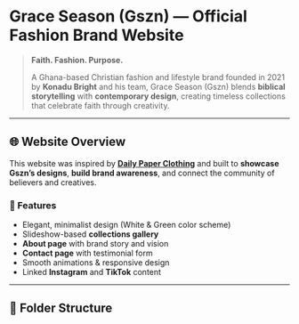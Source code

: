 # Grace Season (Gszn) — Official Fashion Brand Website

> **Faith. Fashion. Purpose.**
>
> A Ghana-based Christian fashion and lifestyle brand founded in 2021 by **Konadu Bright** and his team, Grace Season (Gszn) blends **biblical storytelling** with **contemporary design**, creating timeless collections that celebrate faith through creativity.

---

## 🌐 Website Overview

This website was inspired by **[Daily Paper Clothing](https://dailypaperclothing.com/)** and built to **showcase Gszn’s designs**, **build brand awareness**, and connect the community of believers and creatives.

### 💎 Features
- Elegant, minimalist design (White & Green color scheme)
- Slideshow-based **collections gallery**
- **About page** with brand story and vision
- **Contact page** with testimonial form
- Smooth animations & responsive design
- Linked **Instagram** and **TikTok** content

---

## 📁 Folder Structure

